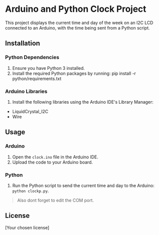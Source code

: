 # Arduino and Python Clock Project

This project displays the current time and day of the week on an I2C LCD connected to an Arduino, with the time being sent from a Python script.

## Installation

### Python Dependencies
1. Ensure you have Python 3 installed.
2. Install the required Python packages by running:
pip install -r python/requirements.txt


### Arduino Libraries
1. Install the following libraries using the Arduino IDE's Library Manager:
- LiquidCrystal_I2C
- Wire

## Usage

### Arduino
1. Open the `clock.ino` file in the Arduino IDE.
2. Upload the code to your Arduino board.

### Python
1. Run the Python script to send the current time and day to the Arduino:
`python clockp.py`.
> Also dont forget to edit the COM port.

## License
[Your chosen license]